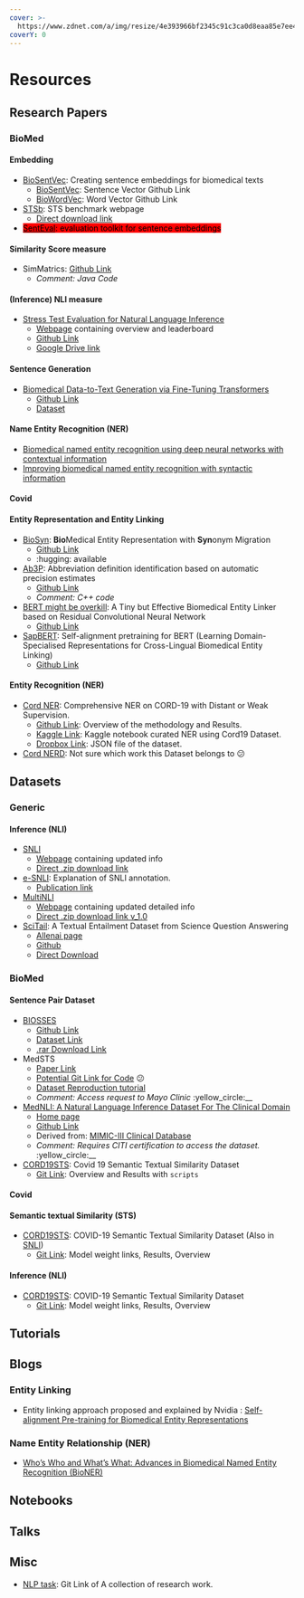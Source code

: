 ```yaml
---
cover: >-
  https://www.zdnet.com/a/img/resize/4e393966bf2345c91c3ca0d8eaa85e7ee4b13218/2021/04/15/eec3dffa-92b5-433b-82ed-3203d20bf5f8/hospital-cyber.jpg?fit=bounds&auto=webp
coverY: 0
---
```


# Resources

## Research Papers

### BioMed

#### Embedding

* [BioSentVec](https://arxiv.org/abs/1810.09302): Creating sentence embeddings for biomedical texts
  * [BioSentVec](https://github.com/ncbi-nlp/BioSentVec): Sentence Vector Github Link&#x20;
  * [BioWordVec](https://github.com/ncbi-nlp/BioWordVec): Word Vector Github Link
* [STSb](http://ixa2.si.ehu.eus/stswiki/index.php/STSbenchmark): STS benchmark webpage
  * [Direct download link](http://ixa2.si.ehu.es/stswiki/images/4/48/Stsbenchmark.tar.gz)
* [<mark style="background-color:red;">SentEval</mark>](https://github.com/facebookresearch/SentEval)<mark style="background-color:red;">: evaluation toolkit for sentence embeddings</mark>

#### Similarity Score measure

* SimMatrics: [Github Link](https://github.com/Simmetrics/simmetrics)
  * _Comment: Java Code_

#### (Inference) NLI measure

* [Stress Test Evaluation for Natural Language Inference](https://arxiv.org/abs/1806.00692)
  * [Webpage](https://abhilasharavichander.github.io/NLI\_StressTest/) containing overview and leaderboard
  * [Github Link](https://github.com/AbhilashaRavichander/NLI\_StressTest)
  * [Google Drive link](https://drive.google.com/file/d/1hA2ZiAH2mC1U0yolft3Y8Ike-fjHmNmw/view?usp=sharing)

#### Sentence Generation

* [Biomedical Data-to-Text Generation via Fine-Tuning Transformers](https://aclanthology.org/2021.inlg-1.40/)
  * [Github Link](https://github.com/bayer-science-for-a-better-life/data2text-bioleaflets)
  * [Dataset](https://zenodo.org/record/5196178#.Yogu\_5PMJhC)

#### Name Entity Recognition (NER)

* [Biomedical named entity recognition using deep neural networks with contextual information](https://bmcbioinformatics.biomedcentral.com/articles/10.1186/s12859-019-3321-4)
* [Improving biomedical named entity recognition with syntactic information](https://bmcbioinformatics.biomedcentral.com/articles/10.1186/s12859-020-03834-6)

#### Covid

#### Entity Representation and Entity Linking

* [BioSyn](https://arxiv.org/abs/2005.00239): **Bio**Medical Entity Representation with **Syn**onym Migration
  * [Github Link](https://github.com/dmis-lab/BioSyn)
  * :hugging: available
* [Ab3P](https://www.ncbi.nlm.nih.gov/pmc/articles/PMC2576267/): Abbreviation definition identification based on automatic precision estimates
  * [Github Link](https://github.com/ncbi-nlp/Ab3P)&#x20;
  * _Comment: C++ code_
* [BERT might be overkill](https://arxiv.org/pdf/2109.02237.pdf): A Tiny but Effective Biomedical Entity Linker based on Residual Convolutional Neural Network
  * [Github Link](https://github.com/laituan245/rescnn\_bioel)
* [SapBERT](https://arxiv.org/pdf/2105.14398.pdf): Self-alignment pretraining for BERT (Learning Domain-Specialised Representations for Cross-Lingual Biomedical Entity Linking)
  * [Github Link](https://github.com/cambridgeltl/sapbert)

#### **Entity Recognition (NER)**

* [Cord NER](https://arxiv.org/abs/2003.12218):  Comprehensive NER on CORD-19 with Distant or Weak Supervision.
  * [Github Link](https://xuanwang91.github.io/2020-03-20-cord19-ner/): Overview of the methodology and Results.
  * [Kaggle Link](https://www.kaggle.com/code/xuanwangstat/cord-ner/notebook): Kaggle notebook curated NER using Cord19 Dataset.
  * [Dropbox Link](https://uofi.app.box.com/s/k8pw7d5kozzpoum2jwfaqdaey1oij93x/file/651148518303): JSON file of the dataset.
* [Cord NERD](https://drive.google.com/file/d/1uJgtqqggkVXv7uGLuG3wYWstIaa7bqRO/view): Not sure which work this Dataset belongs to :confused:



## Datasets

### Generic

#### Inference (NLI)

* [SNLI](https://aclanthology.org/C08-1066/)
  * [Webpage](https://nlp.stanford.edu/projects/snli/) containing updated info
  * [Direct .zip download link](https://nlp.stanford.edu/projects/snli/snli\_1.0.zip)
* [e-SNLI](https://github.com/OanaMariaCamburu/e-SNLI): Explanation of SNLI annotation.
  * [Publication link](https://papers.nips.cc/paper/8163-e-snli-natural-language-inference-with-natural-language-explanations.pdf)
* [MultiNLI](https://cims.nyu.edu/\~sbowman/multinli/paper.pdf)
  * [Webpage](https://cims.nyu.edu/\~sbowman/multinli/) containing updated detailed info
  * [Direct .zip download link v\_1.0](https://cims.nyu.edu/\~sbowman/multinli/multinli\_1.0.zip)
* [SciTail](https://ojs.aaai.org/index.php/AAAI/article/view/12022): A Textual Entailment Dataset from Science Question Answering
  * [Allenai page](https://allenai.org/data/scitail)
  * [Github](https://github.com/allenai/scitail)
  * [Direct Download](https://ai2-public-datasets.s3.amazonaws.com/scitail/SciTailV1.1.zip)

### BioMed

#### Sentence Pair Dataset

* [BIOSSES](https://www.ncbi.nlm.nih.gov/pmc/articles/PMC5870675/)
  * [Github Link](https://github.com/gizemsogancioglu/biosses)
  * [Dataset Link](https://tabilab.cmpe.boun.edu.tr/BIOSSES/DataSet.html)
  * [.rar Download Link](https://tabilab.cmpe.boun.edu.tr/BIOSSES/DataSet.html)
* MedSTS
  * [Paper Link ](https://medinform.jmir.org/2020/11/e23375/#ref13)
  * [Potential Git Link for Code](https://github.com/uf-hobi-informatics-lab/2019\_N2C2\_Track1\_ClinicalSTS/tree/master/src) :confused:
  * [Dataset Reproduction tutorial](https://www.protocols.io/view/a-reproducibility-protocol-and-dataset-on-the-biom-36wgq429xvk5/v3)
  * _Comment: Access request to Mayo Clinic_ :yellow\_circle:__
* [MedNLI: A Natural Language Inference Dataset For The Clinical Domain](https://physionet.org/content/mednli/1.0.0/)
  * [Home page](https://jgc128.github.io/mednli/)
  * [Github Link](https://github.com/jgc128/mednli)
  * Derived from: [MIMIC-III Clinical Database](https://physionet.org/content/mimiciii/1.4/)
  * _Comment: Requires CITI certification to access the dataset._ :yellow\_circle:__
* [CORD19STS](https://arxiv.org/abs/2007.02461): Covid 19 Semantic Textual Similarity Dataset
  * [Git Link](https://gitlab.vista.isi.edu/xiaoguo/cord\_19/-/tree/master): Overview and Results with `scripts`

#### Covid

#### **Semantic textual Similarity (STS)**

* [CORD19STS](https://arxiv.org/abs/2007.02461): COVID-19 Semantic Textual Similarity Dataset (Also in [SNLI](resources.md#semantic-textual-similarity-sts-1))
  * [Git Link](https://gitlab.vista.isi.edu/xiaoguo/cord\_19/-/tree/master/): Model weight links, Results, Overview

#### **Inference (NLI)** <a href="#inference_nli" id="inference_nli"></a>

* [CORD19STS](https://arxiv.org/abs/2007.02461): COVID-19 Semantic Textual Similarity Dataset
  * [Git Link](https://gitlab.vista.isi.edu/xiaoguo/cord\_19/-/tree/master/): Model weight links, Results, Overview

## Tutorials

## Blogs

### Entity Linking

* Entity linking approach proposed and explained by Nvidia : [Self-alignment Pre-training for Biomedical Entity Representations](https://arxiv.org/abs/2010.11784v2)

### Name Entity Relationship (NER)

* [Who’s Who and What’s What: Advances in Biomedical Named Entity Recognition (BioNER)](https://towardsdatascience.com/whos-who-and-what-s-what-advances-in-biomedical-named-entity-recognition-bioner-c42a3f63334c)

## Notebooks

## Talks

## Misc

* [NLP task](https://git.doit.wisc.edu/YGAO/public-available-clinical-nlp-tasks): Git Link of A collection of research work.

